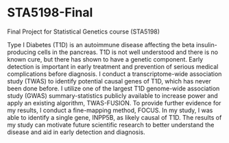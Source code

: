 # STA5198-Final
Final Project for Statistical Genetics course (STA5198)

Type I Diabetes (T1D) is an autoimmune disease affecting the beta insulin-producing cells in the pancreas. T1D is not well understood and there is no known cure, but there has shown to have a genetic component. Early detection is important in early treatment and prevention of serious medical complications before diagnosis. I conduct a transcriptome-wide association study (TWAS) to identify potential causal genes of T1D, which has never been done before. I utilize one of the largest T1D genome-wide association study (GWAS) summary-statistics publicly available to increase power and apply an existing algorithm, TWAS-FUSION. To provide further evidence for my results, I conduct a fine-mapping method, FOCUS. In my study, I was able to identify a single gene, INPP5B, as likely causal of T1D. The results of my study can motivate future scientific research to better understand the disease and aid in early detection and diagnosis.
